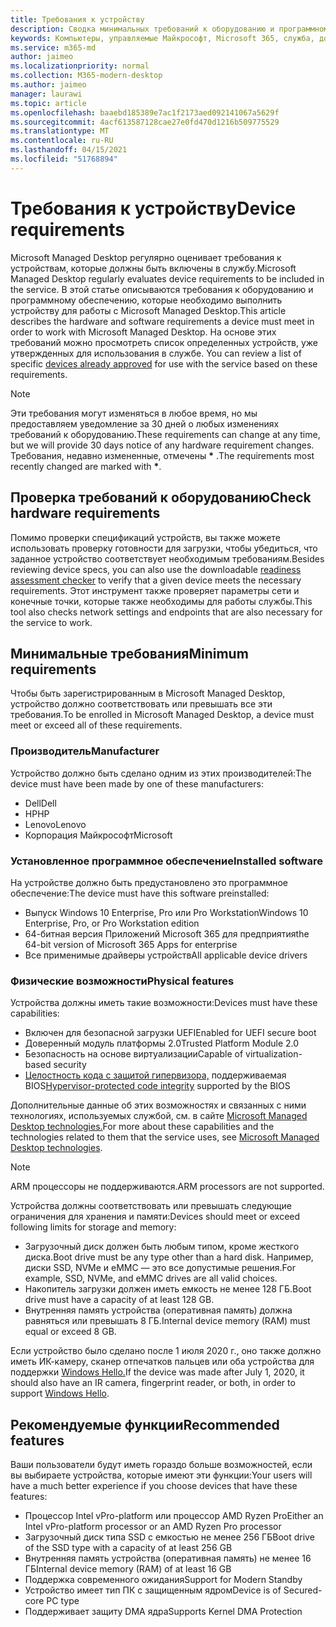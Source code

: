 ```yaml
---
title: Требования к устройству
description: Сводка минимальных требований к оборудованию и программному обеспечению для устройств для работы с microsoft Managed Desktop
keywords: Компьютеры, управляемые Майкрософт, Microsoft 365, служба, документация
ms.service: m365-md
author: jaimeo
ms.localizationpriority: normal
ms.collection: M365-modern-desktop
ms.author: jaimeo
manager: laurawi
ms.topic: article
ms.openlocfilehash: baaebd185389e7ac1f2173aed092141067a5629f
ms.sourcegitcommit: 4acf613587128cae27e0fd470d1216b509775529
ms.translationtype: MT
ms.contentlocale: ru-RU
ms.lasthandoff: 04/15/2021
ms.locfileid: "51768894"
---
```

# <a name="device-requirements"></a><span data-ttu-id="8c525-104">Требования к устройству</span><span class="sxs-lookup"><span data-stu-id="8c525-104">Device requirements</span></span>

<span data-ttu-id="8c525-105">Microsoft Managed Desktop регулярно оценивает требования к устройствам, которые должны быть включены в службу.</span><span class="sxs-lookup"><span data-stu-id="8c525-105">Microsoft Managed Desktop regularly evaluates device requirements to be included in the service.</span></span> <span data-ttu-id="8c525-106">В этой статье описываются требования к оборудованию и программному обеспечению, которые необходимо выполнить устройству для работы с Microsoft Managed Desktop.</span><span class="sxs-lookup"><span data-stu-id="8c525-106">This article describes the hardware and software requirements a device must meet in order to work with Microsoft Managed Desktop.</span></span> <span data-ttu-id="8c525-107">На основе этих требований можно просмотреть список определенных устройств, уже утвержденных для использования в службе. [](device-list.md)</span><span class="sxs-lookup"><span data-stu-id="8c525-107">You can review a list of specific [devices already approved](device-list.md) for use with the service based on these requirements.</span></span>

> [!NOTE]
> <span data-ttu-id="8c525-108">Эти требования могут изменяться в любое время, но мы предоставляем уведомление за 30 дней о любых изменениях требований к оборудованию.</span><span class="sxs-lookup"><span data-stu-id="8c525-108">These requirements can change at any time, but we will provide 30 days notice of any hardware requirement changes.</span></span> <span data-ttu-id="8c525-109">Требования, недавно измененные, отмечены **\*** .</span><span class="sxs-lookup"><span data-stu-id="8c525-109">The requirements most recently changed are marked with **\***.</span></span> 

## <a name="check-hardware-requirements"></a><span data-ttu-id="8c525-110">Проверка требований к оборудованию</span><span class="sxs-lookup"><span data-stu-id="8c525-110">Check hardware requirements</span></span>

<span data-ttu-id="8c525-111">Помимо проверки спецификаций устройств, вы также [](../get-ready/readiness-assessment-downloadable.md) можете использовать проверку готовности для загрузки, чтобы убедиться, что заданное устройство соответствует необходимым требованиям.</span><span class="sxs-lookup"><span data-stu-id="8c525-111">Besides reviewing device specs, you can also use the downloadable [readiness assessment checker](../get-ready/readiness-assessment-downloadable.md) to verify that a given device meets the necessary requirements.</span></span> <span data-ttu-id="8c525-112">Этот инструмент также проверяет параметры сети и конечные точки, которые также необходимы для работы службы.</span><span class="sxs-lookup"><span data-stu-id="8c525-112">This tool also checks network settings and endpoints that are also necessary for the service to work.</span></span>

## <a name="minimum-requirements"></a><span data-ttu-id="8c525-113">Минимальные требования</span><span class="sxs-lookup"><span data-stu-id="8c525-113">Minimum requirements</span></span>

<span data-ttu-id="8c525-114">Чтобы быть зарегистрированным в Microsoft Managed Desktop, устройство должно соответствовать или превышать все эти требования.</span><span class="sxs-lookup"><span data-stu-id="8c525-114">To be enrolled in Microsoft Managed Desktop, a device must meet or exceed all of these requirements.</span></span>

### <a name="manufacturer"></a><span data-ttu-id="8c525-115">Производитель</span><span class="sxs-lookup"><span data-stu-id="8c525-115">Manufacturer</span></span>

<span data-ttu-id="8c525-116">Устройство должно быть сделано одним из этих производителей:</span><span class="sxs-lookup"><span data-stu-id="8c525-116">The device must have been made by one of these manufacturers:</span></span>

- <span data-ttu-id="8c525-117">Dell</span><span class="sxs-lookup"><span data-stu-id="8c525-117">Dell</span></span>
- <span data-ttu-id="8c525-118">HP</span><span class="sxs-lookup"><span data-stu-id="8c525-118">HP</span></span>
- <span data-ttu-id="8c525-119">Lenovo</span><span class="sxs-lookup"><span data-stu-id="8c525-119">Lenovo</span></span>
- <span data-ttu-id="8c525-120">Корпорация Майкрософт</span><span class="sxs-lookup"><span data-stu-id="8c525-120">Microsoft</span></span>


### <a name="installed-software"></a><span data-ttu-id="8c525-121">Установленное программное обеспечение</span><span class="sxs-lookup"><span data-stu-id="8c525-121">Installed software</span></span>

<span data-ttu-id="8c525-122">На устройстве должно быть предустановлено это программное обеспечение:</span><span class="sxs-lookup"><span data-stu-id="8c525-122">The device must have this software preinstalled:</span></span>

- <span data-ttu-id="8c525-123">Выпуск Windows 10 Enterprise, Pro или Pro Workstation</span><span class="sxs-lookup"><span data-stu-id="8c525-123">Windows 10 Enterprise, Pro, or Pro Workstation edition</span></span>
- <span data-ttu-id="8c525-124">64-битная версия Приложений Microsoft 365 для предприятия</span><span class="sxs-lookup"><span data-stu-id="8c525-124">the 64-bit version of Microsoft 365 Apps for enterprise</span></span> 
- <span data-ttu-id="8c525-125">Все применимые драйверы устройств</span><span class="sxs-lookup"><span data-stu-id="8c525-125">All applicable device drivers</span></span>


### <a name="physical-features"></a><span data-ttu-id="8c525-126">Физические возможности</span><span class="sxs-lookup"><span data-stu-id="8c525-126">Physical features</span></span>

<span data-ttu-id="8c525-127">Устройства должны иметь такие возможности:</span><span class="sxs-lookup"><span data-stu-id="8c525-127">Devices must have these capabilities:</span></span>

- <span data-ttu-id="8c525-128">Включен для безопасной загрузки UEFI</span><span class="sxs-lookup"><span data-stu-id="8c525-128">Enabled for UEFI secure boot</span></span> 
- <span data-ttu-id="8c525-129">Доверенный модуль платформы 2.0</span><span class="sxs-lookup"><span data-stu-id="8c525-129">Trusted Platform Module 2.0</span></span> 
- <span data-ttu-id="8c525-130">Безопасность на основе виртуализации</span><span class="sxs-lookup"><span data-stu-id="8c525-130">Capable of virtualization-based security</span></span> 
- <span data-ttu-id="8c525-131">[Целостность кода с защитой гипервизора,](/windows-hardware/drivers/bringup/device-guard-and-credential-guard) поддерживаемая BIOS</span><span class="sxs-lookup"><span data-stu-id="8c525-131">[Hypervisor-protected code integrity](/windows-hardware/drivers/bringup/device-guard-and-credential-guard) supported by the BIOS</span></span>

<span data-ttu-id="8c525-132">Дополнительные данные об этих возможностях и связанных с ними технологиях, используемых службой, см. в сайте [Microsoft Managed Desktop technologies.](../intro/technologies.md)</span><span class="sxs-lookup"><span data-stu-id="8c525-132">For more about these capabilities and the technologies related to them that the service uses, see [Microsoft Managed Desktop technologies](../intro/technologies.md).</span></span>

> [!NOTE]
> <span data-ttu-id="8c525-133">ARM процессоры не поддерживаются.</span><span class="sxs-lookup"><span data-stu-id="8c525-133">ARM processors are not supported.</span></span>

<span data-ttu-id="8c525-134">Устройства должны соответствовать или превышать следующие ограничения для хранения и памяти:</span><span class="sxs-lookup"><span data-stu-id="8c525-134">Devices should meet or exceed following limits for storage and memory:</span></span>

- <span data-ttu-id="8c525-135">Загрузочный диск должен быть любым типом, кроме жесткого диска.</span><span class="sxs-lookup"><span data-stu-id="8c525-135">Boot drive must be any type other than a hard disk.</span></span> <span data-ttu-id="8c525-136">Например, диски SSD, NVMe и eMMC — это все допустимые решения.</span><span class="sxs-lookup"><span data-stu-id="8c525-136">For example, SSD, NVMe, and eMMC drives are all valid choices.</span></span>
- <span data-ttu-id="8c525-137">Накопитель загрузки должен иметь емкость не менее 128 ГБ.</span><span class="sxs-lookup"><span data-stu-id="8c525-137">Boot drive must have a capacity of at least 128 GB.</span></span>
- <span data-ttu-id="8c525-138">Внутренняя память устройства (оперативная память) должна равняться или превышать 8 ГБ.</span><span class="sxs-lookup"><span data-stu-id="8c525-138">Internal device memory (RAM) must equal or exceed 8 GB.</span></span>

<span data-ttu-id="8c525-139">Если устройство было сделано после 1 июля 2020 г., оно также должно иметь ИК-камеру, сканер отпечатков пальцев или оба устройства для поддержки [Windows Hello.](/windows-hardware/design/device-experiences/windows-hello-enhanced-sign-in-security)</span><span class="sxs-lookup"><span data-stu-id="8c525-139">If the device was made after July 1, 2020, it should also have an IR camera, fingerprint reader, or both, in order to support [Windows Hello](/windows-hardware/design/device-experiences/windows-hello-enhanced-sign-in-security).</span></span>

## <a name="recommended-features"></a><span data-ttu-id="8c525-140">Рекомендуемые функции</span><span class="sxs-lookup"><span data-stu-id="8c525-140">Recommended features</span></span>

<span data-ttu-id="8c525-141">Ваши пользователи будут иметь гораздо больше возможностей, если вы выбираете устройства, которые имеют эти функции:</span><span class="sxs-lookup"><span data-stu-id="8c525-141">Your users will have a much better experience if you choose devices that have these features:</span></span>

- <span data-ttu-id="8c525-142">Процессор Intel vPro-platform или процессор AMD Ryzen Pro</span><span class="sxs-lookup"><span data-stu-id="8c525-142">Either an Intel vPro-platform processor or an AMD Ryzen Pro processor</span></span>
- <span data-ttu-id="8c525-143">Загрузочный диск типа SSD с емкостью не менее 256 ГБ</span><span class="sxs-lookup"><span data-stu-id="8c525-143">Boot drive of the SSD type with a capacity of at least 256 GB</span></span>
- <span data-ttu-id="8c525-144">Внутренняя память устройства (оперативная память) не менее 16 ГБ</span><span class="sxs-lookup"><span data-stu-id="8c525-144">Internal device memory (RAM) of at least 16 GB</span></span>
- <span data-ttu-id="8c525-145">Поддержка современного ожидания</span><span class="sxs-lookup"><span data-stu-id="8c525-145">Support for Modern Standby</span></span>
- <span data-ttu-id="8c525-146">Устройство имеет тип ПК с защищенным ядром</span><span class="sxs-lookup"><span data-stu-id="8c525-146">Device is of Secured-core PC type</span></span>
- <span data-ttu-id="8c525-147">Поддерживает защиту DMA ядра</span><span class="sxs-lookup"><span data-stu-id="8c525-147">Supports Kernel DMA Protection</span></span>
